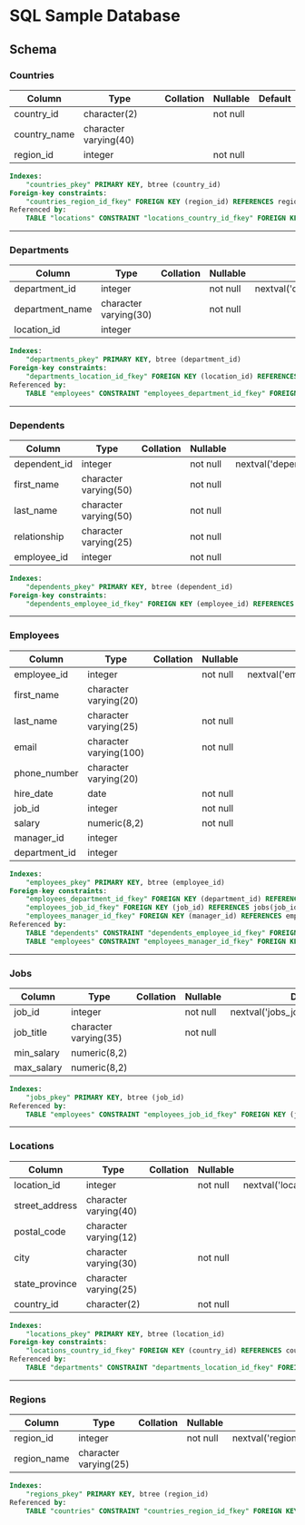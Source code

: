 # SQL Sample Database

## Schema
### Countries
|    Column    |         Type          | Collation | Nullable | Default
|--------------|-----------------------|-----------|----------|---------
 country_id   | character(2)          |           | not null |
 country_name | character varying(40) |           |          |
 region_id    | integer               |           | not null |
```sql
Indexes:
    "countries_pkey" PRIMARY KEY, btree (country_id)
Foreign-key constraints:
    "countries_region_id_fkey" FOREIGN KEY (region_id) REFERENCES regions(region_id) ON UPDATE CASCADE ON DELETE CASCADE
Referenced by:
    TABLE "locations" CONSTRAINT "locations_country_id_fkey" FOREIGN KEY (country_id) REFERENCES countries(country_id) ON UPDATE CASCADE ON DELETE CASCADE
```
---
### Departments
|     Column      |         Type          | Collation | Nullable |                      Default
-----------------|-----------------------|-----------|----------|----------------------------------------------------
 department_id   | integer               |           | not null | nextval('departments_department_id_seq'::regclass)
 department_name | character varying(30) |           | not null |
 location_id     | integer               |           |          |
```sql
Indexes:
    "departments_pkey" PRIMARY KEY, btree (department_id)
Foreign-key constraints:
    "departments_location_id_fkey" FOREIGN KEY (location_id) REFERENCES locations(location_id) ON UPDATE CASCADE ON DELETE CASCADE
Referenced by:
    TABLE "employees" CONSTRAINT "employees_department_id_fkey" FOREIGN KEY (department_id) REFERENCES departments(department_id) ON UPDATE CASCADE ON DELETE CASCADE
```
---
### Dependents
|    Column    |         Type          | Collation | Nullable |                     Default
--------------|-----------------------|-----------|----------|--------------------------------------------------
 dependent_id | integer               |           | not null | nextval('dependents_dependent_id_seq'::regclass)
 first_name   | character varying(50) |           | not null |
 last_name    | character varying(50) |           | not null |
 relationship | character varying(25) |           | not null |
 employee_id  | integer               |           | not null |
```sql
Indexes:
    "dependents_pkey" PRIMARY KEY, btree (dependent_id)
Foreign-key constraints:
    "dependents_employee_id_fkey" FOREIGN KEY (employee_id) REFERENCES employees(employee_id) ON UPDATE CASCADE ON DELETE CASCADE
```
---
### Employees
|    Column     |          Type          | Collation | Nullable |                    Default
---------------|------------------------|-----------|----------|------------------------------------------------
 employee_id   | integer                |           | not null | nextval('employees_employee_id_seq'::regclass)
 first_name    | character varying(20)  |           |          |
 last_name     | character varying(25)  |           | not null |
 email         | character varying(100) |           | not null |
 phone_number  | character varying(20)  |           |          |
 hire_date     | date                   |           | not null |
 job_id        | integer                |           | not null |
 salary        | numeric(8,2)           |           | not null |
 manager_id    | integer                |           |          |
 department_id | integer                |           |          |
```sql
Indexes:
    "employees_pkey" PRIMARY KEY, btree (employee_id)
Foreign-key constraints:
    "employees_department_id_fkey" FOREIGN KEY (department_id) REFERENCES departments(department_id) ON UPDATE CASCADE ON DELETE CASCADE
    "employees_job_id_fkey" FOREIGN KEY (job_id) REFERENCES jobs(job_id) ON UPDATE CASCADE ON DELETE CASCADE
    "employees_manager_id_fkey" FOREIGN KEY (manager_id) REFERENCES employees(employee_id) ON UPDATE CASCADE ON DELETE CASCADE
Referenced by:
    TABLE "dependents" CONSTRAINT "dependents_employee_id_fkey" FOREIGN KEY (employee_id) REFERENCES employees(employee_id) ON UPDATE CASCADE ON DELETE CASCADE
    TABLE "employees" CONSTRAINT "employees_manager_id_fkey" FOREIGN KEY (manager_id) REFERENCES employees(employee_id) ON UPDATE CASCADE ON DELETE CASCADE
```
---
### Jobs
|   Column   |         Type          | Collation | Nullable |               Default
------------|-----------------------|-----------|----------|--------------------------------------
 job_id     | integer               |           | not null | nextval('jobs_job_id_seq'::regclass)
 job_title  | character varying(35) |           | not null |
 min_salary | numeric(8,2)          |           |          |
 max_salary | numeric(8,2)          |           |          |
```sql
Indexes:
    "jobs_pkey" PRIMARY KEY, btree (job_id)
Referenced by:
    TABLE "employees" CONSTRAINT "employees_job_id_fkey" FOREIGN KEY (job_id) REFERENCES jobs(job_id) ON UPDATE CASCADE ON DELETE CASCADE
```
---
### Locations
|     Column     |         Type          | Collation | Nullable |                    Default
----------------|-----------------------|-----------|----------|------------------------------------------------
 location_id    | integer               |           | not null | nextval('locations_location_id_seq'::regclass)
 street_address | character varying(40) |           |          |
 postal_code    | character varying(12) |           |          |
 city           | character varying(30) |           | not null |
 state_province | character varying(25) |           |          |
 country_id     | character(2)          |           | not null |
```sql
Indexes:
    "locations_pkey" PRIMARY KEY, btree (location_id)
Foreign-key constraints:
    "locations_country_id_fkey" FOREIGN KEY (country_id) REFERENCES countries(country_id) ON UPDATE CASCADE ON DELETE CASCADE
Referenced by:
    TABLE "departments" CONSTRAINT "departments_location_id_fkey" FOREIGN KEY (location_id) REFERENCES locations(location_id) ON UPDATE CASCADE ON DELETE CASCADE
```
---
### Regions
|   Column    |         Type          | Collation | Nullable |                  Default
-------------|-----------------------|-----------|----------|--------------------------------------------
 region_id   | integer               |           | not null | nextval('regions_region_id_seq'::regclass)
 region_name | character varying(25) |           |          |
```sql
Indexes:
    "regions_pkey" PRIMARY KEY, btree (region_id)
Referenced by:
    TABLE "countries" CONSTRAINT "countries_region_id_fkey" FOREIGN KEY (region_id) REFERENCES regions(region_id) ON UPDATE CASCADE ON DELETE CASCADE
```
